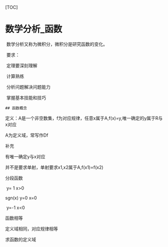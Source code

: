 

[TOC]

# 数学分析_函数

​	数学分析又称为微积分，微积分是研究函数的变化。

​	要求：

​	定理要深刻理解

​	计算熟练

​	分析问题解决问题能力

​	掌握基本技能和技巧

	## 函数概念

定义：A是一个非空数集，f为对应规律，任意x属于A,f(x)=y,唯一确定的y属于R与x对应

A为定义域，常写作Df

补充

有唯一确定y与x对应

并不是要求单射，单射要求x1,x2属于A,f(x1)\=f(x2)

分段函数

​		y= 1 x>0

sgn(x)      y=0 x=0

​		 y=-1 x<0



函数相等

定义域相同，对应规律相等



求函数的定义域



 

